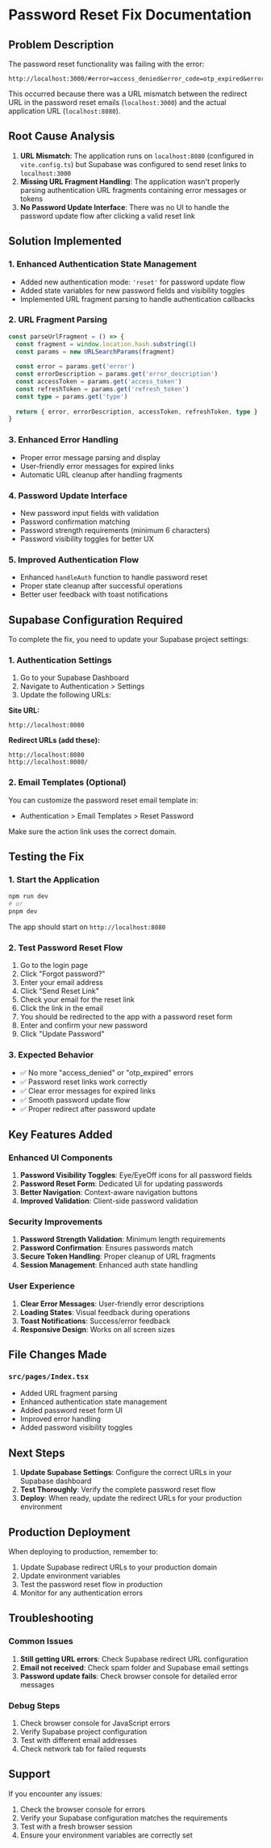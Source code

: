 # Password Reset Fix Documentation

## Problem Description

The password reset functionality was failing with the error:
```
http://localhost:3000/#error=access_denied&error_code=otp_expired&error_description=Email+link+is+invalid+or+has+expired
```

This occurred because there was a URL mismatch between the redirect URL in the password reset emails (`localhost:3000`) and the actual application URL (`localhost:8080`).

## Root Cause Analysis

1. **URL Mismatch**: The application runs on `localhost:8080` (configured in `vite.config.ts`) but Supabase was configured to send reset links to `localhost:3000`
2. **Missing URL Fragment Handling**: The application wasn't properly parsing authentication URL fragments containing error messages or tokens
3. **No Password Update Interface**: There was no UI to handle the password update flow after clicking a valid reset link

## Solution Implemented

### 1. Enhanced Authentication State Management

- Added new authentication mode: `'reset'` for password update flow
- Added state variables for new password fields and visibility toggles
- Implemented URL fragment parsing to handle authentication callbacks

### 2. URL Fragment Parsing

```typescript
const parseUrlFragment = () => {
  const fragment = window.location.hash.substring(1)
  const params = new URLSearchParams(fragment)
  
  const error = params.get('error')
  const errorDescription = params.get('error_description')
  const accessToken = params.get('access_token')
  const refreshToken = params.get('refresh_token')
  const type = params.get('type')
  
  return { error, errorDescription, accessToken, refreshToken, type }
}
```

### 3. Enhanced Error Handling

- Proper error message parsing and display
- User-friendly error messages for expired links
- Automatic URL cleanup after handling fragments

### 4. Password Update Interface

- New password input fields with validation
- Password confirmation matching
- Password strength requirements (minimum 6 characters)
- Password visibility toggles for better UX

### 5. Improved Authentication Flow

- Enhanced `handleAuth` function to handle password reset
- Proper state cleanup after successful operations
- Better user feedback with toast notifications

## Supabase Configuration Required

To complete the fix, you need to update your Supabase project settings:

### 1. Authentication Settings

1. Go to your Supabase Dashboard
2. Navigate to Authentication > Settings
3. Update the following URLs:

**Site URL:**
```
http://localhost:8080
```

**Redirect URLs (add these):**
```
http://localhost:8080
http://localhost:8080/
```

### 2. Email Templates (Optional)

You can customize the password reset email template in:
- Authentication > Email Templates > Reset Password

Make sure the action link uses the correct domain.

## Testing the Fix

### 1. Start the Application
```bash
npm run dev
# or
pnpm dev
```

The app should start on `http://localhost:8080`

### 2. Test Password Reset Flow

1. Go to the login page
2. Click "Forgot password?"
3. Enter your email address
4. Click "Send Reset Link"
5. Check your email for the reset link
6. Click the link in the email
7. You should be redirected to the app with a password reset form
8. Enter and confirm your new password
9. Click "Update Password"

### 3. Expected Behavior

- ✅ No more "access_denied" or "otp_expired" errors
- ✅ Password reset links work correctly
- ✅ Clear error messages for expired links
- ✅ Smooth password update flow
- ✅ Proper redirect after password update

## Key Features Added

### Enhanced UI Components

1. **Password Visibility Toggles**: Eye/EyeOff icons for all password fields
2. **Password Reset Form**: Dedicated UI for updating passwords
3. **Better Navigation**: Context-aware navigation buttons
4. **Improved Validation**: Client-side password validation

### Security Improvements

1. **Password Strength Validation**: Minimum length requirements
2. **Password Confirmation**: Ensures passwords match
3. **Secure Token Handling**: Proper cleanup of URL fragments
4. **Session Management**: Enhanced auth state handling

### User Experience

1. **Clear Error Messages**: User-friendly error descriptions
2. **Loading States**: Visual feedback during operations
3. **Toast Notifications**: Success/error feedback
4. **Responsive Design**: Works on all screen sizes

## File Changes Made

### `src/pages/Index.tsx`
- Added URL fragment parsing
- Enhanced authentication state management
- Added password reset form UI
- Improved error handling
- Added password visibility toggles

## Next Steps

1. **Update Supabase Settings**: Configure the correct URLs in your Supabase dashboard
2. **Test Thoroughly**: Verify the complete password reset flow
3. **Deploy**: When ready, update the redirect URLs for your production environment

## Production Deployment

When deploying to production, remember to:

1. Update Supabase redirect URLs to your production domain
2. Update environment variables
3. Test the password reset flow in production
4. Monitor for any authentication errors

## Troubleshooting

### Common Issues

1. **Still getting URL errors**: Check Supabase redirect URL configuration
2. **Email not received**: Check spam folder and Supabase email settings
3. **Password update fails**: Check browser console for detailed error messages

### Debug Steps

1. Check browser console for JavaScript errors
2. Verify Supabase project configuration
3. Test with different email addresses
4. Check network tab for failed requests

## Support

If you encounter any issues:

1. Check the browser console for errors
2. Verify your Supabase configuration matches the requirements
3. Test with a fresh browser session
4. Ensure your environment variables are correctly set